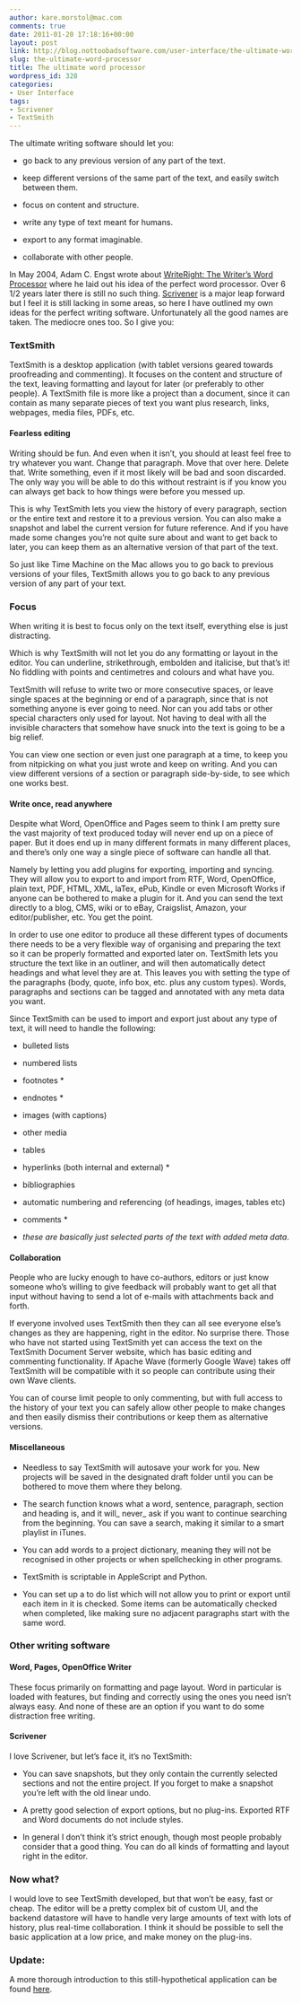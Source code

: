 ```yaml
---
author: kare.morstol@mac.com
comments: true
date: 2011-01-20 17:18:16+00:00
layout: post
link: http://blog.nottoobadsoftware.com/user-interface/the-ultimate-word-processor/
slug: the-ultimate-word-processor
title: The ultimate word processor
wordpress_id: 328
categories:
- User Interface
tags:
- Scrivener
- TextSmith
---
```





The ultimate writing software should let you:






	
  * go back to any previous version of any part of the text.

	
  * keep different versions of the same part of the text, and easily switch between them.

	
  * focus on content and structure.

	
  * write any type of text meant for humans.

	
  * export to any format imaginable.

	
  * collaborate with other people.





In May 2004, Adam C. Engst wrote about [WriteRight: The Writer’s Word Processor](http://db.tidbits.com/article/07670) where he laid out his idea of the perfect word processor. Over 6 1/2 years later there is still no such thing. [Scrivener](http://www.literatureandlatte.com/scrivener.html) is a major leap forward but I feel it is still lacking in some areas, so here I have outlined my own ideas for the perfect writing software. Unfortunately all the good names are taken. The mediocre ones too. So I give you:

<!-- more -->



### TextSmith


TextSmith is a desktop application (with tablet versions geared towards proofreading and commenting). It focuses on the content and structure of the text, leaving formatting and layout for later (or preferably to other people). A TextSmith file is more like a project than a document, since it can contain as many separate pieces of text you want plus research, links, webpages, media files, PDFs, etc.


#### Fearless editing


Writing should be fun. And even when it isn’t, you should at least feel free to try whatever you want. Change that paragraph. Move that over here. Delete that. Write something, even if it most likely will be bad and soon discarded. The only way you will be able to do this without restraint is if you know you can always get back to how things were before you messed up.

This is why TextSmith lets you view the history of every paragraph, section or the entire text and restore it to a previous version. You can also make a snapshot and label the current version for future reference. And if you have made some changes you’re not quite sure about and want to get back to later, you can keep them as an alternative version of that part of the text.

So just like Time Machine on the Mac allows you to go back to previous versions of your files, TextSmith allows you to go back to any previous version of any part of your text.


### Focus


When writing it is best to focus only on the text itself, everything else is just distracting.

Which is why TextSmith will not let you do any formatting or layout in the editor. You can underline, strikethrough, embolden and italicise, but that’s it! No fiddling with points and centimetres and colours and what have you.

TextSmith will refuse to write two or more consecutive spaces, or leave single spaces at the beginning or end of a paragraph, since that is not something anyone is ever going to need. Nor can you add tabs or other special characters only used for layout. Not having to deal with all the invisible characters that somehow have snuck into the text is going to be a big relief.

You can view one section or even just one paragraph at a time, to keep you from nitpicking on what you just wrote and keep on writing. And you can view different versions of a section or paragraph side-by-side, to see which one works best.


#### Write once, read anywhere


Despite what Word, OpenOffice and Pages seem to think I am pretty sure the vast majority of text produced today will never end up on a piece of paper. But it does end up in many different formats in many different places, and there’s only one way a single piece of software can handle all that.

Namely by letting you add plugins for exporting, importing and syncing. They will allow you to export to and import from RTF, Word, OpenOffice, plain text, PDF, HTML, XML, laTex, ePub, Kindle or even Microsoft Works if anyone can be bothered to make a plugin for it. And you can send the text directly to a blog, CMS, wiki or to eBay, Craigslist, Amazon, your editor/publisher, etc. You get the point.

In order to use one editor to produce all these different types of documents there needs to be a very flexible way of organising and preparing the text so it can be properly formatted and exported later on. TextSmith lets you structure the text like in an outliner, and will then automatically detect headings and what level they are at. This leaves you with setting the type of the paragraphs (body, quote, info box, etc. plus any custom types). Words, paragraphs and sections can be tagged and annotated with any meta data you want.

Since TextSmith can be used to import and export just about any type of text, it will need to handle the following:



	
  * bulleted lists

	
  * numbered lists

	
  * footnotes *

	
  * endnotes *

	
  * images (with captions)

	
  * other media

	
  * tables

	
  * hyperlinks (both internal and external) *

	
  * bibliographies

	
  * automatic numbering and referencing (of headings, images, tables etc)

	
  * comments *


* _these are basically just selected parts of the text with added meta data_.


#### Collaboration


People who are lucky enough to have co-authors, editors or just know someone who’s willing to give feedback will probably want to get all that input without having to send a lot of e-mails with attachments back and forth.

If everyone involved uses TextSmith then they can all see everyone else’s changes as they are happening, right in the editor. No surprise there. Those who have not started using TextSmith yet can access the text on the TextSmith Document Server website, which has basic editing and commenting functionality. If Apache Wave (formerly Google Wave) takes off TextSmith will be compatible with it so people can contribute using their own Wave clients.

You can of course limit people to only commenting, but with full access to the history of your text you can safely allow other people to make changes and then easily dismiss their contributions or keep them as alternative versions.


#### Miscellaneous





	
  * Needless to say TextSmith will autosave your work for you. New projects will be saved in the designated draft folder until you can be bothered to move them where they belong.

	
  * The search function knows what a word, sentence, paragraph, section and heading is, and it will_ never_ ask if you want to continue searching from the beginning. You can save a search, making it similar to a smart playlist in iTunes.

	
  * You can add words to a project dictionary, meaning they will not be recognised in other projects or when spellchecking in other programs.

	
  * TextSmith is scriptable in AppleScript and Python.

	
  * You can set up a to do list which will not allow you to print or export until each item in it is checked. Some items can be automatically checked when completed, like making sure no adjacent paragraphs start with the same word.




### Other writing software




#### Word, Pages, OpenOffice Writer


These focus primarily on formatting and page layout. Word in particular is loaded with features, but finding and correctly using the ones you need isn’t always easy. And none of these are an option if you want to do some distraction free writing.


#### Scrivener


I love Scrivener, but let’s face it, it’s no TextSmith:



	
  * You can save snapshots, but they only contain the currently selected sections and not the entire project. If you forget to make a snapshot you’re left with the old linear undo.

	
  * A pretty good selection of export options, but no plug-ins. Exported RTF and Word documents do not include styles.

	
  * In general I don’t think it’s strict enough, though most people probably consider that a good thing. You can do all kinds of formatting and layout right in the editor.




### Now what?


I would love to see TextSmith developed, but that won’t be easy, fast or cheap. The editor will be a pretty complex bit of custom UI, and the backend datastore will have to handle very large amounts of text with lots of history, plus real-time collaboration. I think it should be possible to sell the basic application at a low price, and make money on the plug-ins.



### Update:


A more thorough introduction to this still-hypothetical application can be found [here](/textsmith).
